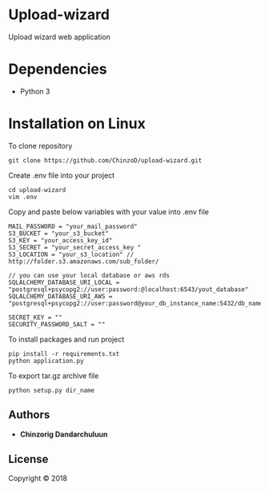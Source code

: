 # Upload-wizard
Upload wizard web application

# Dependencies

* Python 3

# Installation on Linux 

To clone repository 

```shell
git clone https://github.com/ChinzoD/upload-wizard.git
```
Create .env file into your project

```shell
cd upload-wizard
vim .env
```
Copy and paste below variables with your value into .env file

```shell
MAIL_PASSWORD = "your_mail_password"
S3_BUCKET = "your_s3_bucket"
S3_KEY = "your_access_key_id"
S3_SECRET = "your_secret_access_key "
S3_LOCATION = "your_s3_location" // http://folder.s3.amazonaws.com/sub_folder/

// you can use your local database or aws rds
SQLALCHEMY_DATABASE_URI_LOCAL = "postgresql+psycopg2://user:password:@localhost:6543/yout_database"
SQLALCHEMY_DATABASE_URI_AWS = "postgresql+psycopg2://user:password@your_db_instance_name:5432/db_name"

SECRET_KEY = ""
SECURITY_PASSWORD_SALT = ""
```
To install packages and run project 

```shell
pip install -r requirements.txt
python application.py
```

To export tar.gz archive file

```shell
python setup.py dir_name
```

## Authors

* **Chinzorig Dandarchuluun**

## License

Copyright © 2018

